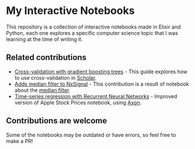 # My Interactive Notebooks
This repository is a collection of interactive notebooks made in Elixir and Python, each one explores a specific computer science topic that I was learning at the time of writing it.

## Related contributions
- [Cross-validation with gradient boosting trees](https://github.com/elixir-nx/scholar/blob/main/notebooks/cv_gradient_boosting_tree.livemd) - This guide explores how to use cross-validation in [Scholar](https://github.com/elixir-nx/scholar).
- [Adds median filter to NxSignal](https://github.com/elixir-nx/nx_signal/pull/21) - This contribution is a result of notebook about the [median filter](https://github.com/santiago-imelio/my_livebooks/blob/main/median_filter/median_filter.livemd).
- [Time-series regression with Recurrent Neural Networks](https://github.com/elixir-nx/axon/pull/587/files?short_path=9a1f8a2#diff-9a1f8a228fcdbc63192129b8728fa9293d03f4ee264ce54e5ffd7f8d9631679f) - Improved version of Apple Stock Prices notebook, using [Axon](https://github.com/elixir-nx/axon).

## Contributions are welcome
Some of the notebooks may be outdated or have errors, so feel free to make a PR!
